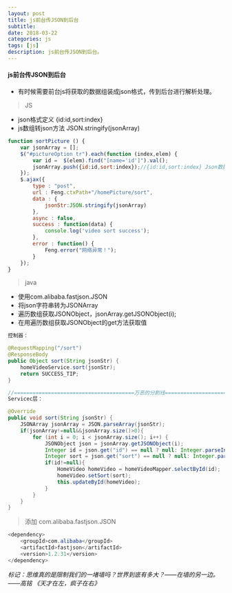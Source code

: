 ```yaml
---
layout: post
title: js前台传JSON到后台
subtitle: 
date: 2018-03-22
categories: js
tags: [js]
description: js前台传JSON到后台。
---
```


#### js前台传JSON到后台
- 有时候需要前台js将获取的数据组装成json格式，传到后台进行解析处理。

> JS

- json格式定义  {id:id,sort:index}
- js数组转json方法 JSON.stringify(jsonArray) 

```Javascript
function sortPicture () {
    var jsonArray = [];
    $("#pictureOption tr").each(function (index,elem) {
        var id =  $(elem).find("[name='id']").val();
        jsonArray.push({id:id,sort:index});//{id:id,sort:index} Json数据
    });
    $.ajax({
        type : "post",
        url : Feng.ctxPath+"/homePicture/sort",
        data : {
            jsonStr:JSON.stringify(jsonArray)
        },
        async : false,
        success : function(data) {
            console.log('video sort success');
        },
        error : function() {
            Feng.error("网络异常！");
        }
    });
}
```

> java

- 使用com.alibaba.fastjson.JSON 
- 将json字符串转为JSONArray 
- 遍历数组获取JSONObject，jsonArray.getJSONObject(i);
- 在用遍历数组获取JSONObject的get方法获取值

```Java
控制器：

@RequestMapping("/sort")
@ResponseBody
public Object sort(String jsonStr) {
    homeVideoService.sort(jsonStr);
    return SUCCESS_TIP;
}

//=======================================万恶的分割线================================================================
Servicec层：

@Override
public void sort(String jsonStr) {
    JSONArray jsonArray = JSON.parseArray(jsonStr);
    if(jsonArray!=null&&jsonArray.size()>0){
        for (int i = 0; i < jsonArray.size(); i++) {
            JSONObject json = jsonArray.getJSONObject(i);
            Integer id = json.get("id") == null ? null: Integer.parseInt(json.get("id").toString());
            Integer sort = json.get("sort") == null ? null: Integer.parseInt(json.get("sort").toString());
            if(id!=null){
                HomeVideo homeVideo = homeVideoMapper.selectById(id);
                homeVideo.setSort(sort);
                this.updateById(homeVideo);
            }
        }
    }
}

```
> 添加 com.alibaba.fastjson.JSON

```Java
<dependency>
	<groupId>com.alibaba</groupId>
	<artifactId>fastjson</artifactId>
	<version>1.2.31</version>
</dependency>
```


*标记：思维真的是限制我们的一堵墙吗？世界到底有多大？——在墙的另一边。
——高铭 《天才在左，疯子在右》*